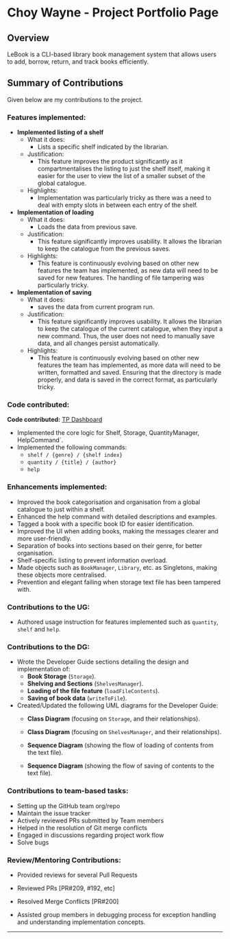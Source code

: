 # Choy Wayne - Project Portfolio Page

## Overview

LeBook is a CLI-based library book management system that allows users to
add, borrow, return, and track books efficiently.

## Summary of Contributions
Given below are my contributions to the project.
### Features implemented:
- **Implemented listing of a shelf**
  - What it does:
    - Lists a specific shelf indicated by the librarian.
  - Justification:
    - This feature improves the product significantly as it compartmentalises the listing to just the shelf itself, making it easier for the user to view the list of a smaller subset of the global catalogue.
  - Highlights:
    - Implementation was particularly tricky as there was a need to deal with empty slots in between each entry of the shelf. 
- **Implementation of loading** 
  - What it does:
    - Loads the data from previous save.
  - Justification:
    - This feature significantly improves usability. It allows the librarian to keep the catalogue from the previous saves.
  - Highlights: 
    - This feature is continuously evolving based on other new features the team has implemented, as new data will need to be saved for new features. The handling of file tampering was particularly tricky.
- **Implementation of saving**
  - What it does:
    - saves the data from current program run.
  - Justification:
    - This feature significantly improves usability. It allows the librarian to keep the catalogue of the current catalogue, when they input a new command. Thus, the user does not need to manually save data, and all changes persist automatically.
  - Highlights:
    - This feature is continuously evolving based on other new features the team has implemented, as more data will need to be written, formatted and saved. Ensuring that the directory is made properly, and data is saved in the correct format, as particularly tricky.
### Code contributed:


**Code contributed:** [TP Dashboard](https://nus-cs2113-ay2425s2.github.io/tp-dashboard/?search=&sort=groupTitle&sortWithin=title&timeframe=commit&mergegroup=&groupSelect=groupByRepos&breakdown=true&checkedFileTypes=docs~functional-code~test-code~other&since=2025-02-21&tabOpen=true&tabType=authorship&tabAuthor=WayneCh0y&tabRepo=AY2425S2-CS2113-T13-3%2Ftp%5Bmaster%5D&authorshipIsMergeGroup=false&authorshipFileTypes=docs~functional-code~test-code&authorshipIsBinaryFileTypeChecked=false&authorshipIsIgnoredFilesChecked=false)


- Implemented the core logic for Shelf, Storage, QuantityManager, HelpCommand`.
- Implemented the following commands:
    - `shelf / {genre} / {shelf index}`
    - `quantity / {title} / {author}`
    - `help`

### Enhancements implemented:

- Improved the book categorisation and organisation from a global catalogue to just within a shelf.
- Enhanced the help command with detailed descriptions and examples.
- Tagged a book with a specific book ID for easier identification.
- Improved the UI when adding books, making the messages clearer and more user-friendly.
- Separation of books into sections based on their genre, for better organisation.
- Shelf-specific listing to prevent information overload.
- Made objects such as `BookManager`, `Library`, etc. as Singletons, making these objects more centralised.
- Prevention and elegant failing when storage text file has been tampered with.

### Contributions to the UG:

- Authored usage instruction for features implemented such as `quantity`, `shelf` and `help`.

### Contributions to the DG:

- Wrote the Developer Guide sections detailing the design and implementation of:
    - **Book Storage** (`Storage`).
    - **Shelving and Sections** (`ShelvesManager`).
    - **Loading of the file feature** (`loadFileContents`).
    - **Saving of book data** (`writeToFile`).
- Created/Updated the following UML diagrams for the Developer Guide:
    - **Class Diagram** (focusing on `Storage`, and their relationships).
    - **Class Diagram** (focusing on `ShelvesManager`, and their relationships).
  
    - **Sequence Diagram** (showing the flow of loading of contents from the text file).
    - **Sequence Diagram** (showing the flow of saving of contents to the text file).

### Contributions to team-based tasks:

- Setting up the GitHub team org/repo
- Maintain the issue tracker
- Actively reviewed PRs submitted by Team members
- Helped in the resolution of Git merge conflicts
- Engaged in discussions regarding project work flow
- Solve bugs

### Review/Mentoring Contributions:

- Provided reviews for several Pull Requests
- Reviewed PRs [PR#209, #192, etc]
- Resolved Merge Conflicts [PR#200]

- Assisted group members in debugging process for exception handling and understanding implementation concepts.
---